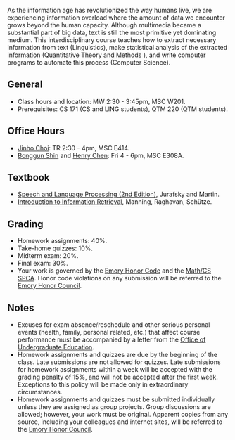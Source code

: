 As the information age has revolutionized the way humans live, we are experiencing information overload where the amount of data we encounter grows beyond the human capacity. Although multimedia became a substantial part of big data, text is still the most primitive yet dominating medium. This interdisciplinary course teaches how to extract necessary information from text (Linguistics), make statistical analysis of the extracted information (Quantitative Theory and Methods ), and write computer programs to automate this process (Computer Science).

## General

* Class hours and location: MW 2:30 - 3:45pm, MSC W201.
* Prerequisites: CS 171 (CS and LING students), QTM 220 (QTM students).

## Office Hours
* [Jinho Choi](http://mathcs.emory.edu/~choi): TR 2:30 - 4pm, MSC E414.
* [Bonggun Shin](https://bgshin.wordpress.com) and [Henry Chen](http://yuhsinchen.info/): Fri 4 - 6pm, MSC E308A.

## Textbook

* [Speech and Language Processing (2nd Edition)](http://www.cs.colorado.edu/~martin/slp2.html), Jurafsky and Martin.
* [Introduction to Information Retrieval](http://informationretrieval.org), Manning, Raghavan, Schütze.

## Grading

* Homework assignments: 40%.
* Take-home quizzes: 10%.
* Midterm exam: 20%.
* Final exam: 30%.
* Your work is governed by the [Emory Honor Code](http://catalog.college.emory.edu/academic/policy/honor_code.html) and the [Math/CS SPCA](http://mathcs.emory.edu/spca.php). Honor code violations on any submission will be referred to the [Emory Honor Council](http://college.emory.edu/home/academic/honor-council/).

## Notes

* Excuses for exam absence/reschedule and other serious personal events (health, family, personal related, etc.) that affect course performance must be accompanied by a letter from the [Office of Undergraduate Education](http://college.emory.edu/home/administration/office/undergraduate/).
* Homework assignments and quizzes are due by the beginning of the class. Late submissions are not allowed for quizzes.  Late submissions for homework assignments within a week will be accepted with the grading penalty of 15%, and will not be accepted after the first week. Exceptions to this policy will be made only in extraordinary circumstances.
* Homework assignments and quizzes must be submitted individually unless they are assigned as group projects. Group discussions are allowed; however, your work must be original. Apparent copies from any source, including your colleagues and internet sites, will be referred to the [Emory Honor Council](http://college.emory.edu/home/academic/honor-council/).